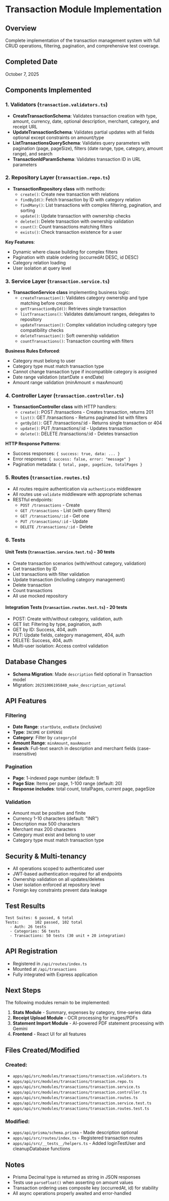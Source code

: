 # Transaction Module Implementation

## Overview
Complete implementation of the transaction management system with full CRUD operations, filtering, pagination, and comprehensive test coverage.

## Completed Date
October 7, 2025

## Components Implemented

### 1. Validators (`transaction.validators.ts`)
- **CreateTransactionSchema**: Validates transaction creation with type, amount, currency, date, optional description, merchant, category, and receipt URL
- **UpdateTransactionSchema**: Validates partial updates with all fields optional except constraints on amount/type
- **ListTransactionsQuerySchema**: Validates query parameters with pagination (page, pageSize), filters (date range, type, category, amount range), and search
- **TransactionIdParamSchema**: Validates transaction ID in URL parameters

### 2. Repository Layer (`transaction.repo.ts`)
- **TransactionRepository class** with methods:
  - `create()`: Create new transaction with relations
  - `findById()`: Fetch transaction by ID with category relation
  - `findMany()`: List transactions with complex filtering, pagination, and sorting
  - `update()`: Update transaction with ownership checks
  - `delete()`: Delete transaction with ownership validation
  - `count()`: Count transactions matching filters
  - `exists()`: Check transaction existence for a user

**Key Features**:
- Dynamic where clause building for complex filters
- Pagination with stable ordering (occurredAt DESC, id DESC)
- Category relation loading
- User isolation at query level

### 3. Service Layer (`transaction.service.ts`)
- **TransactionService class** implementing business logic:
  - `createTransaction()`: Validates category ownership and type matching before creation
  - `getTransactionById()`: Retrieves single transaction
  - `listTransactions()`: Validates date/amount ranges, delegates to repository
  - `updateTransaction()`: Complex validation including category type compatibility checks
  - `deleteTransaction()`: Soft ownership validation
  - `countTransactions()`: Transaction counting with filters

**Business Rules Enforced**:
- Category must belong to user
- Category type must match transaction type
- Cannot change transaction type if incompatible category is assigned
- Date range validation (startDate ≤ endDate)
- Amount range validation (minAmount ≤ maxAmount)

### 4. Controller Layer (`transaction.controller.ts`)
- **TransactionController class** with HTTP handlers:
  - `create()`: POST /transactions - Creates transaction, returns 201
  - `list()`: GET /transactions - Returns paginated list with filters
  - `getById()`: GET /transactions/:id - Returns single transaction or 404
  - `update()`: PUT /transactions/:id - Updates transaction
  - `delete()`: DELETE /transactions/:id - Deletes transaction

**HTTP Response Patterns**:
- Success responses: `{ success: true, data: ... }`
- Error responses: `{ success: false, error: "message" }`
- Pagination metadata: `{ total, page, pageSize, totalPages }`

### 5. Routes (`transaction.routes.ts`)
- All routes require authentication via `authenticate` middleware
- All routes use `validate` middleware with appropriate schemas
- RESTful endpoints:
  - `POST /transactions` - Create
  - `GET /transactions` - List (with query filters)
  - `GET /transactions/:id` - Get one
  - `PUT /transactions/:id` - Update
  - `DELETE /transactions/:id` - Delete

### 6. Tests

#### Unit Tests (`transaction.service.test.ts`) - 30 tests
- Create transaction scenarios (with/without category, validation)
- Get transaction by ID
- List transactions with filter validation
- Update transaction (including category management)
- Delete transaction
- Count transactions
- All use mocked repository

#### Integration Tests (`transaction.routes.test.ts`) - 20 tests
- POST: Create with/without category, validation, auth
- GET list: Filtering by type, pagination, auth
- GET by ID: Success, 404, auth
- PUT: Update fields, category management, 404, auth
- DELETE: Success, 404, auth
- Multi-user isolation: Access control validation

## Database Changes
- **Schema Migration**: Made `description` field optional in Transaction model
- Migration: `20251006195840_make_description_optional`

## API Features

### Filtering
- **Date Range**: `startDate`, `endDate` (inclusive)
- **Type**: `INCOME` or `EXPENSE`
- **Category**: Filter by `categoryId`
- **Amount Range**: `minAmount`, `maxAmount`
- **Search**: Full-text search in description and merchant fields (case-insensitive)

### Pagination
- **Page**: 1-indexed page number (default: 1)
- **Page Size**: Items per page, 1-100 range (default: 20)
- **Response includes**: total count, totalPages, current page, pageSize

### Validation
- Amount must be positive and finite
- Currency 1-10 characters (default: "INR")
- Description max 500 characters
- Merchant max 200 characters
- Category must exist and belong to user
- Category type must match transaction type

## Security & Multi-tenancy
- All operations scoped to authenticated user
- JWT-based authentication required for all endpoints
- Ownership validation on all updates/deletes
- User isolation enforced at repository level
- Foreign key constraints prevent data leakage

## Test Results
```
Test Suites: 6 passed, 6 total
Tests:       102 passed, 102 total
  - Auth: 26 tests
  - Categories: 56 tests  
  - Transactions: 50 tests (30 unit + 20 integration)
```

## API Registration
- Registered in `/api/routes/index.ts`
- Mounted at `/api/transactions`
- Fully integrated with Express application

## Next Steps
The following modules remain to be implemented:
1. **Stats Module** - Summary, expenses by category, time-series data
2. **Receipt Upload Module** - OCR processing for images/PDFs
3. **Statement Import Module** - AI-powered PDF statement processing with Gemini
4. **Frontend** - React UI for all features

## Files Created/Modified
### Created:
- `apps/api/src/modules/transactions/transaction.validators.ts`
- `apps/api/src/modules/transactions/transaction.repo.ts`
- `apps/api/src/modules/transactions/transaction.service.ts`
- `apps/api/src/modules/transactions/transaction.controller.ts`
- `apps/api/src/modules/transactions/transaction.routes.ts`
- `apps/api/src/modules/transactions/transaction.service.test.ts`
- `apps/api/src/modules/transactions/transaction.routes.test.ts`

### Modified:
- `apps/api/prisma/schema.prisma` - Made description optional
- `apps/api/src/routes/index.ts` - Registered transaction routes
- `apps/api/src/__tests__/helpers.ts` - Added loginTestUser and cleanupDatabase functions

## Notes
- Prisma Decimal type is returned as string in JSON responses
- Tests use `parseFloat()` when asserting on amount values
- Transaction ordering uses composite key (occurredAt, id) for stability
- All async operations properly awaited and error-handled
